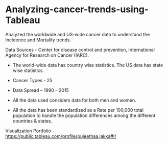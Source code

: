# Analyzing-cancer-trends-using-Tableau
Analyzed the worldwide and US-wide cancer data to understand the Incidence and Mortality trends.

Data Sources - Center for disease control and prevention, International Agency for Research on Cancer (IARC). 

- The world-wide data has country wise statistics. The US data has state wise statistics. 
- Cancer Types - 25   
- Data Spread – 1990 – 2015  

- All the data used considers data for both men and women.  
- All the data has been standardized as a Rate per 100,000 total population to handle the population differences among the different        countries & states. 
 
Visualization Portfolio - https://public.tableau.com/profile/pujeethaa.jakka#!/
